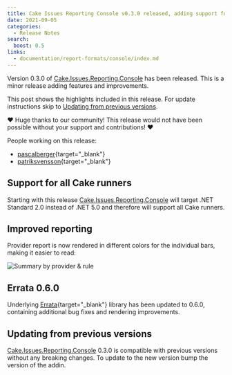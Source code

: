 ```yaml
---
title: Cake Issues Reporting Console v0.3.0 released, adding support for all Cake runners
date: 2021-09-05
categories:
  - Release Notes
search:
  boost: 0.5
links:
  - documentation/report-formats/console/index.md
---
```


Version 0.3.0 of [Cake.Issues.Reporting.Console] has been released.
This is a minor release adding features and improvements.

<!-- more -->

This post shows the highlights included in this release.
For update instructions skip to [Updating from previous versions](#updating-from-previous-versions).

❤ Huge thanks to our community! This release would not have been possible without your support and contributions! ❤

People working on this release:

* [pascalberger](https://github.com/pascalberger){target="_blank"}
* [patriksvensson](https://github.com/patriksvensson){target="_blank"}

## Support for all Cake runners

Starting with this release [Cake.Issues.Reporting.Console] will target .NET Standard 2.0 instead of .NET 5.0 and
therefore will support all Cake runners.

## Improved reporting

Provider report is now rendered in different colors for the individual bars, making it easier to read:

![Summary by provider & rule](2021-09-05-summary-by-provider.png "Summary by provider & rule")

## Errata 0.6.0

Underlying [Errata]{target="_blank"} library has been updated to 0.6.0, containing additional bug fixes and rendering improvements.

## Updating from previous versions

[Cake.Issues.Reporting.Console] 0.3.0 is compatible with previous versions without any breaking changes.
To update to the new version bump the version of the addin.

[Cake.Issues.Reporting.Console]: ../../documentation/report-formats/console/index.md
[Errata]: https://github.com/spectreconsole/errata
